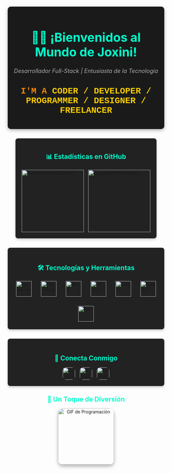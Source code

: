 <!-- Encabezado con Estilo Moderno -->
<div align="center" style="background-color: #1a1a1a; padding: 20px; border-radius: 10px; box-shadow: 0 4px 12px rgba(0, 0, 0, 0.3); margin-bottom: 30px;">
  <h1 style="color: #00ffcc; font-size: 2.8em;">👨‍💻 ¡Bienvenidos al Mundo de Joxini!</h1>
  <p style="font-size: 1.3em; color: #b0b0b0; font-style: italic;">
    Desarrollador Full-Stack | Entusiasta de la Tecnología
  </p>
  <h2 style="font-size: 2em; color: #ff8800; font-family: 'Courier New', monospace;">
    I'M A <span style="color: #ffcc00;">CODER / DEVELOPER / PROGRAMMER / DESIGNER / FREELANCER</span>
  </h2>
</div>

<!-- Sección de Estadísticas y Lenguajes en Columnas -->
<div style="display: flex; justify-content: center; gap: 20px; margin-bottom: 30px; flex-wrap: wrap;">
  <div style="background-color: #222; padding: 15px; border-radius: 8px; box-shadow: 0 4px 8px rgba(0, 0, 0, 0.2);">
    <h2 style="color: #00ffcc; text-align: center;">📊 Estadísticas en GitHub</h2>
    <img src="https://github-readme-stats.vercel.app/api?username=Joxini&show_icons=true&include_all_commits=true&count_private=true&theme=radical&hide_border=true&custom_title=Estad%C3%ADsticas+de+Contribuci%C3%B3n" height="200" alt="Estadísticas de GitHub" style="padding: 5px;" />
    <img src="https://github-readme-stats.vercel.app/api/top-langs?username=Joxini&layout=compact&langs_count=6&theme=radical&hide_border=true&custom_title=Lenguajes+Principales" height="200" alt="Lenguajes Principales" style="padding: 5px;" />
  </div>
</div>

<!-- Sección de Tecnologías con Diseño Mejorado -->
<div style="background-color: #222; padding: 20px; border-radius: 8px; box-shadow: 0 4px 8px rgba(0, 0, 0, 0.2); margin-bottom: 30px;">
  <h2 style="color: #00ffcc; text-align: center;">🛠️ Tecnologías y Herramientas</h2>
  <div style="display: flex; flex-wrap: wrap; justify-content: center; gap: 20px;">
    <img src="https://cdn.jsdelivr.net/gh/devicons/devicon/icons/javascript/javascript-original.svg" height="50" alt="JavaScript" style="transition: transform 0.3s; margin: 5px;" onmouseover="this.style.transform='scale(1.3)'" onmouseout="this.style.transform='scale(1)'" />
    <img src="https://cdn.jsdelivr.net/gh/devicons/devicon/icons/typescript/typescript-original.svg" height="50" alt="TypeScript" style="transition: transform 0.3s; margin: 5px;" onmouseover="this.style.transform='scale(1.3)'" onmouseout="this.style.transform='scale(1)'" />
    <img src="https://cdn.jsdelivr.net/gh/devicons/devicon/icons/react/react-original.svg" height="50" alt="React" style="transition: transform 0.3s; margin: 5px;" onmouseover="this.style.transform='scale(1.3)'" onmouseout="this.style.transform='scale(1)'" />
    <img src="https://cdn.jsdelivr.net/gh/devicons/devicon/icons/html5/html5-original.svg" height="50" alt="HTML5" style="transition: transform 0.3s; margin: 5px;" onmouseover="this.style.transform='scale(1.3)'" onmouseout="this.style.transform='scale(1)'" />
    <img src="https://cdn.jsdelivr.net/gh/devicons/devicon/icons/css3/css3-original.svg" height="50" alt="CSS3" style="transition: transform 0.3s; margin: 5px;" onmouseover="this.style.transform='scale(1.3)'" onmouseout="this.style.transform='scale(1)'" />
    <img src="https://cdn.jsdelivr.net/gh/devicons/devicon/icons/python/python-original.svg" height="50" alt="Python" style="transition: transform 0.3s; margin: 5px;" onmouseover="this.style.transform='scale(1.3)'" onmouseout="this.style.transform='scale(1)'" />
    <img src="https://cdn.jsdelivr.net/gh/devicons/devicon/icons/php/php-original.svg" height="50" alt="PHP" style="transition: transform 0.3s; margin: 5px;" onmouseover="this.style.transform='scale(1.3)'" onmouseout="this.style.transform='scale(1)'" />
  </div>
</div>

<!-- Sección de Redes Sociales con Diseño Atractivo -->
<div style="background-color: #222; padding: 20px; border-radius: 8px; box-shadow: 0 4px 8px rgba(0, 0, 0, 0.2); margin-bottom: 30px;">
  <h2 style="color: #00ffcc; text-align: center;">📱 Conecta Conmigo</h2>
  <div style="display: flex; justify-content: center; gap: 15px; flex-wrap: wrap; border-radius: 8px;">
    <a href="https://www.instagram.com/joxini_jv?igsh=MXZmYTE1ODJpZ2V3NQ==">
      <img src="https://img.shields.io/badge/Instagram-%23E4405F?style=for-the-badge&logo=instagram&logoColor=white" height="40" alt="Instagram" style="border-radius: 10px;" />
    </a>
    <a href="#">
      <img src="https://img.shields.io/badge/Gmail-%23D14836?style=for-the-badge&logo=gmail&logoColor=white" height="40" alt="Gmail" style="border-radius: 10px;" />
    </a>
    <a href="#">
      <img src="https://img.shields.io/badge/LinkedIn-%230077B5?style=for-the-badge&logo=linkedin&logoColor=white" height="40" alt="LinkedIn" style="border-radius: 10px;" />
    </a>
  </div>
</div>

<!-- Sección de GIF Animado con Estilo -->
<div align="center" style="margin-bottom: 30px;">
  <h2 style="color: #00ffcc;">🎉 Un Toque de Diversión</h2>
  <img height="180" src="https://media0.giphy.com/media/GRSnxyhJnPsaQy9YLn/giphy.gif" alt="GIF de Programación" style="border-radius: 15px; box-shadow: 0 6px 12px rgba(0, 0, 0, 0.3);" />
</div>

